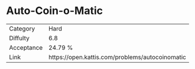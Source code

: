 # Auto-Coin-o-Matic

<table>
    <tr>
        <td>Category</td>
        <td>Hard</td>
    </tr>
    <tr>
        <td>Diffulty</td>
        <td>6.8</td>
    </tr>
    <tr>
        <td>Acceptance</td>
        <td>24.79 %</td>
    </tr>
    <tr>
        <td>Link</td>
        <td>https://open.kattis.com/problems/autocoinomatic</td>
    </tr>
</table>